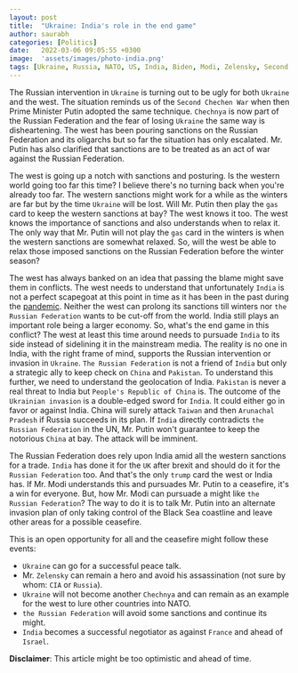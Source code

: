 ```yaml
---
layout: post
title:  "Ukraine: India's role in the end game"
author: saurabh
categories: [Politics]
date:   2022-03-06 09:05:55 +0300
image:  'assets/images/photo-india.png'
tags: [Ukraine, Russia, NATO, US, India, Biden, Modi, Zelensky, Second Chechen War, Chechnya, BBC, CNN]
--- 
```

The Russian intervention in `Ukraine` is turning out to be ugly for both `Ukraine` and the west. The situation reminds us of the `Second Chechen War` when then Prime Minister Putin adopted the same technique. `Chechnya` is now part of the Russian Federation and the fear of losing `Ukraine` the same way is disheartening. The west has been pouring sanctions on the Russian Federation and its oligarchs but so far the situation has only escalated. Mr. Putin has also clarified that sanctions are to be treated as an act of war against the Russian Federation.

The west is going up a notch with sanctions and posturing. Is the western world going too far this time? I believe there's no turning back when you're already too far. The western sanctions might work for a while as the winters are far but by the time `Ukraine` will be lost. Will Mr. Putin then play the `gas` card to keep the western sanctions at bay? The west knows it too. The west knows the importance of sanctions and also understands when to relax it. The only way that Mr. Putin will not play the `gas` card in the winters is when the western sanctions are somewhat relaxed. So, will the west be able to relax those imposed sanctions on the Russian Federation before the winter season?

The west has always banked on an idea that passing the blame might save them in conflicts. The west needs to understand that unfortunately `India` is not a perfect scapegoat at this point in time as it has been in the past during the [pandemic](https://www.bloomberg.com/news/features/2021-12-29/how-delta-variant-spread-in-india-deadly-errors-inaction-covid-crisis). Neither the west can prolong its sanctions till winters nor `the Russian Federation` wants to be cut-off from the world. India still plays an important role being a larger economy. So, what's the end game in this conflict? The west at least this time around needs to pursuade `India` to its side instead of sidelining it in the mainstream media. The reality is no one in India, with the right frame of mind, supports the Russian intervention or invasion in `Ukraine`. `The Russian Federation` is not a friend of `India` but only a strategic ally to keep check on `China` and `Pakistan`. To understand this further, we need to understand the geolocation of India. `Pakistan` is never a real threat to India but `People's Republic of China` is. The outcome of the `Ukrainian invasion` is a double-edged sword for `India`. It could either go in favor or against India. China will surely attack `Taiwan` and then `Arunachal Pradesh` if Russia succeeds in its plan. If `India` directly contradicts `the Russian Federation` in the UN, Mr. Putin won't guarantee to keep the notorious `China` at bay. The attack will be imminent.

The Russian Federation does rely upon India amid all the western sanctions for a trade. `India` has done it for the `UK` after brexit and should do it for the `Russian Federation` too. And that's the only `trump` card the west or India has. If Mr. Modi understands this and pursuades Mr. Putin to a ceasefire, it's a win for everyone. But, how Mr. Modi can pursuade a might like `the Russian Federation`? The way to do it is to talk Mr. Putin into an alternate invasion plan of only taking control of the Black Sea coastline and leave other areas for a possible ceasefire.

This is an open opportunity for all and the ceasefire might follow these events:

- `Ukraine` can go for a successful peace talk.
- Mr. `Zelensky` can remain a hero and avoid his assassination (not sure by whom: `CIA` or `Russia`).
- `Ukraine` will not become another `Chechnya` and can remain as an example for the west to lure other countries into NATO.
- `the Russian Federation` will avoid some sanctions and continue its might.
- `India` becomes a successful negotiator as against `France` and ahead of `Israel`.

**Disclaimer**: This article might be too optimistic and ahead of time.